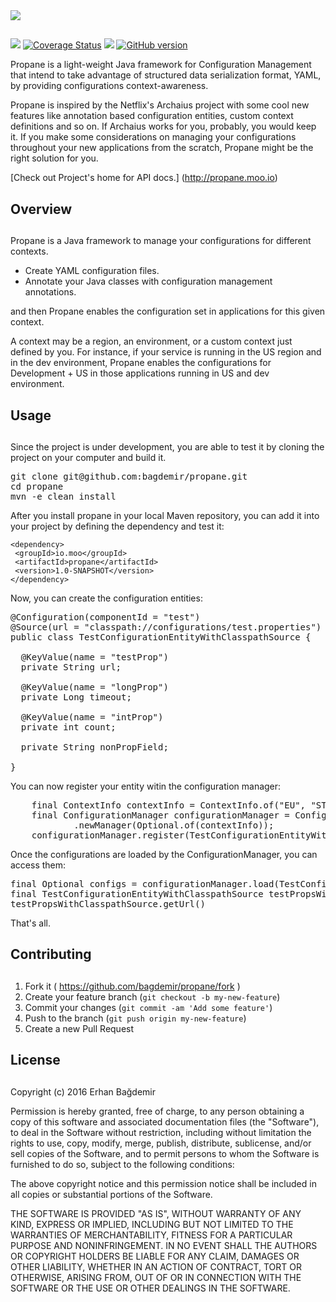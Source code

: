 
<img src="http://www.bagdemir.com/img/propane_banner.jpg"/>

##

<img src="https://travis-ci.org/bagdemir/propane.svg?branch=master"/> [![Coverage Status](https://coveralls.io/repos/github/bagdemir/propane/badge.svg?branch=master)](https://coveralls.io/github/bagdemir/propane?branch=master) <img src="https://img.shields.io/packagist/l/doctrine/orm.svg" /> [![GitHub version](https://badge.fury.io/gh/bagdemir%2Fpropane.svg)](https://badge.fury.io/gh/bagdemir%2Fpropane)

Propane is a light-weight Java framework for Configuration Management that 
intend to take advantage of structured data serialization format, YAML, by 
providing configurations context-awareness.  
 
Propane is inspired by the Netflix's Archaius project with some cool new 
features like annotation based configuration entities, custom context 
definitions and so on. If Archaius works for you, probably, you would keep it.
 If you make some considerations on managing your configurations throughout 
 your new applications from the scratch, Propane might be the right solution for
  you.
 
[Check out Project's home for API docs.] (http://propane.moo.io)

## Overview

##

Propane is a Java framework to manage your configurations for different contexts. 
- Create YAML configuration files.
- Annotate your Java classes with configuration management annotations. 

and then  Propane enables the configuration set in applications for this given context.
 
A context may be a region, an environment, or a custom context just defined by you. For instance, if your service is running in the US region and in the dev environment, Propane enables the configurations for Development + US in those applications running in US and dev environment.

## Usage

##

Since the project is under development, you are able to test it by cloning the project on your computer and build it. 

<pre lang="shell">
git clone git@github.com:bagdemir/propane.git
cd propane
mvn -e clean install
</pre>

After you install propane in your local Maven repository, you can add it into your project by defining the dependency and test it:

```
<dependency>
 <groupId>io.moo</groupId>
 <artifactId>propane</artifactId>
 <version>1.0-SNAPSHOT</version>
</dependency>
```

Now, you can create the configuration entities: 

<pre lang="java">
@Configuration(componentId = "test")
@Source(url = "classpath://configurations/test.properties")
public class TestConfigurationEntityWithClasspathSource {

  @KeyValue(name = "testProp")
  private String url;

  @KeyValue(name = "longProp")
  private Long timeout;

  @KeyValue(name = "intProp")
  private int count;

  private String nonPropField;

}
</pre>

You can now register your entity witin the configuration manager:
<pre lang="java">
    final ContextInfo contextInfo = ContextInfo.of("EU", "STAGE");
    final ConfigurationManager configurationManager = ConfigurationManager
            .newManager(Optional.of(contextInfo));
    configurationManager.register(TestConfigurationEntityWithClasspathSource.class);
</pre>

Once the configurations are loaded by the ConfigurationManager, you can access them:

<pre lang="java">
final Optional<TestConfigurationEntityWithClasspathSource> configs = configurationManager.load(TestConfigurationEntityWithClasspathSource.class);
final TestConfigurationEntityWithClasspathSource testPropsWithClasspathSource = configs.get();
testPropsWithClasspathSource.getUrl()
</pre>

That's all. 


## Contributing

##

1. Fork it ( https://github.com/bagdemir/propane/fork )
2. Create your feature branch (`git checkout -b my-new-feature`)
3. Commit your changes (`git commit -am 'Add some feature'`)
4. Push to the branch (`git push origin my-new-feature`)
5. Create a new Pull Request

## License

##

Copyright (c) 2016 Erhan Bağdemir

Permission is hereby granted, free of charge, to any person obtaining a copy
of this software and associated documentation files (the "Software"), to deal
in the Software without restriction, including without limitation the rights
to use, copy, modify, merge, publish, distribute, sublicense, and/or sell
copies of the Software, and to permit persons to whom the Software is
furnished to do so, subject to the following conditions:

The above copyright notice and this permission notice shall be included in all
copies or substantial portions of the Software.

THE SOFTWARE IS PROVIDED "AS IS", WITHOUT WARRANTY OF ANY KIND, EXPRESS OR
IMPLIED, INCLUDING BUT NOT LIMITED TO THE WARRANTIES OF MERCHANTABILITY,
FITNESS FOR A PARTICULAR PURPOSE AND NONINFRINGEMENT. IN NO EVENT SHALL THE
AUTHORS OR COPYRIGHT HOLDERS BE LIABLE FOR ANY CLAIM, DAMAGES OR OTHER
LIABILITY, WHETHER IN AN ACTION OF CONTRACT, TORT OR OTHERWISE, ARISING FROM,
OUT OF OR IN CONNECTION WITH THE SOFTWARE OR THE USE OR OTHER DEALINGS IN THE
SOFTWARE.

